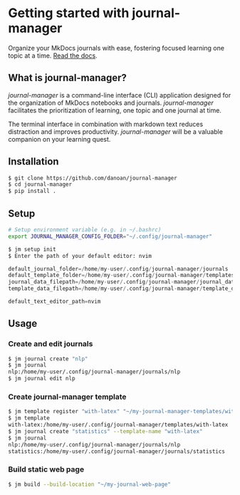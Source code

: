 # Getting started with journal-manager

Organize your MkDocs journals with ease, fostering focused learning one topic at a time.
[Read the docs](https://danoan.github.io/journal-manager/).

## What is journal-manager?

*journal-manager* is a command-line interface (CLI) application designed for the
organization of MkDocs notebooks and journals. *journal-manager* facilitates 
the prioritization of learning, one topic and one journal at time.

The terminal interface in combination with markdown text reduces distraction and 
improves productivity. *journal-manager* will be a valuable companion on your 
learning quest.

## Installation

```bash
$ git clone https://github.com/danoan/journal-manager
$ cd journal-manager
$ pip install .
```

## Setup

```bash
# Setup environment variable (e.g. in ~/.bashrc)
export JOURNAL_MANAGER_CONFIG_FOLDER="~/.config/journal-manager" 
```

```python
$ jm setup init
$ Enter the path of your default editor: nvim

default_journal_folder=/home/my-user/.config/journal-manager/journals
default_template_folder=/home/my-user/.config/journal-manager/templates
journal_data_filepath=/home/my-user/.config/journal-manager/journal_data.toml
template_data_filepath=/home/my-user/.config/journal-manager/template_data.toml

default_text_editor_path=nvim
```

## Usage

### Create and edit journals

```bash
$ jm journal create "nlp" 
$ jm journal
nlp:/home/my-user/.config/journal-manager/journals/nlp
$ jm journal edit nlp
```

### Create journal-manager template

```bash
$ jm template register "with-latex" "~/my-journal-manager-templates/with-latex"
$ jm template 
with-latex:/home/my-user/.config/journal-manager/templates/with-latex
$ jm journal create "statistics" --template-name "with-latex"
$ jm journal
nlp:/home/my-user/.config/journal-manager/journals/nlp
statistics:/home/my-user/.config/journal-manager/journals/statistics
```

### Build static web page

```bash
$ jm build --build-location "~/my-journal-web-page"
```




